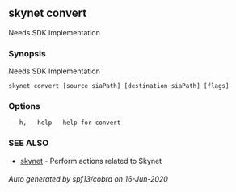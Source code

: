 ## skynet convert

Needs SDK Implementation

### Synopsis

Needs SDK Implementation

```
skynet convert [source siaPath] [destination siaPath] [flags]
```

### Options

```
  -h, --help   help for convert
```

### SEE ALSO

* [skynet](skynet.md)	 - Perform actions related to Skynet

###### Auto generated by spf13/cobra on 16-Jun-2020
